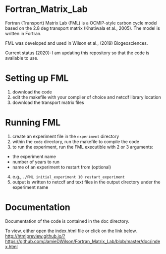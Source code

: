 # Fortran_Matrix_Lab

Fortran (Transport) Matrix Lab (FML) is a OCMIP-style carbon cycle model based on the 2.8 deg transport matrix (Khatiwala et al., 2005). The model is written in Fortran.

FML was developed and used in Wilson et al., (2019) Biogeosciences.

Current status (2020): I am updating this repository so that the code is available to use.

# Setting up FML
1) download the code
2) edit the makefile with your compiler of choice and netcdf library location
3) download the transport matrix files

# Running FML
1) create an experiment file in the `experiment` directory
2) within the `code` directory, run the makefile to compile the code
3) to run the experiment, run the FML executible with 2 or 3 arguments:
  - the experiment name
  - number of years to run
  - name of an experiment to restart from (optional)
4) e.g., `./FML initial_experiment 10 restart_experiment`
5) output is written to netcdf and text files in the output directory under the experiment name
  
# Documentation
Documentation of the code is contained in the doc directory.

To view, either open the index.html file or click on the link below.
http://htmlpreview.github.io/?https://github.com/JamieDWilson/Fortran_Matrix_Lab/blob/master/doc/index.html
